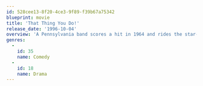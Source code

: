```yaml
---
id: 528cee13-8f20-4ce3-9f89-f39b67a75342
blueprint: movie
title: 'That Thing You Do!'
release_date: '1996-10-04'
overview: 'A Pennsylvania band scores a hit in 1964 and rides the star-making machinery as long as it can, with lots of help from its manager.'
genres:
  -
    id: 35
    name: Comedy
  -
    id: 18
    name: Drama
---
```

